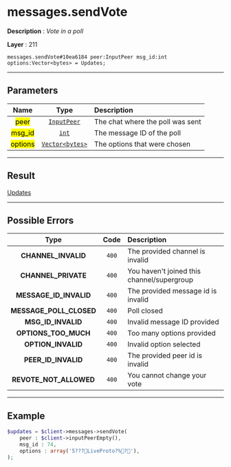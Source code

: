 # messages.sendVote

**Description** : *Vote in a poll*

**Layer** : 211

```tl
messages.sendVote#10ea6184 peer:InputPeer msg_id:int options:Vector<bytes> = Updates;
```

---

## Parameters

| Name | Type | Description |
| :---: | :---: | :--- |
| <mark>peer</mark> | [`InputPeer`](type/InputPeer) | The chat where the poll was sent |
| <mark>msg_id</mark> | [`int`](type/int) | The message ID of the poll |
| <mark>options</mark> | [`Vector<bytes>`](type/bytes) | The options that were chosen |

---

## Result

[Updates](type/Updates)

---

## Possible Errors

| Type | Code | Description |
| :---: | :---: | :--- |
| **CHANNEL_INVALID** | `400` | The provided channel is invalid |
| **CHANNEL_PRIVATE** | `400` | You haven't joined this channel/supergroup |
| **MESSAGE_ID_INVALID** | `400` | The provided message id is invalid |
| **MESSAGE_POLL_CLOSED** | `400` | Poll closed |
| **MSG_ID_INVALID** | `400` | Invalid message ID provided |
| **OPTIONS_TOO_MUCH** | `400` | Too many options provided |
| **OPTION_INVALID** | `400` | Invalid option selected |
| **PEER_ID_INVALID** | `400` | The provided peer id is invalid |
| **REVOTE_NOT_ALLOWED** | `400` | You cannot change your vote |

---

## Example

```php
$updates = $client->messages->sendVote(
	peer : $client->inputPeerEmpty(),
	msg_id : 74,
	options : array('5???LiveProto?%?'),
);
```